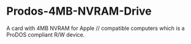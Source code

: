 # Prodos-4MB-NVRAM-Drive
A card with 4MB NVRAM for Apple // compatible computers which is a ProDOS compliant R/W device.
